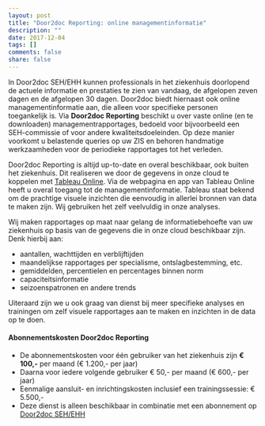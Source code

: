 ```yaml
---
layout: post
title: "Door2doc Reporting: online managementinformatie"
description: ""
date: 2017-12-04
tags: []
comments: false
share: false
---
```

In Door2doc SEH/EHH kunnen professionals in het ziekenhuis doorlopend de actuele informatie en prestaties te zien van vandaag, de afgelopen zeven dagen en de afgelopen 30 dagen. Door2doc biedt hiernaast ook online managementinformatie aan, die alleen voor specifieke personen toegankelijk is. Via **Door2doc Reporting** beschikt u over vaste online (en te downloaden) managementrapportages, bedoeld voor bijvoorbeeld een SEH-commissie of voor andere kwaliteitsdoeleinden. Op deze manier voorkomt u belastende queries op uw ZIS en behoren handmatige werkzaamheden voor de periodieke rapportages tot het verleden.

Door2doc Reporting is altijd up-to-date en overal beschikbaar, ook buiten het ziekenhuis. Dit realiseren we door de gegevens in onze cloud te koppelen met [Tableau Online](https://www.tableau.com/online/). Via de webpagina en app van Tableau Online heeft u overal toegang tot de managementinformatie. Tableau staat bekend om de prachtige visuele inzichten die eenvoudig in allerlei bronnen van data te maken zijn. Wij gebruiken het zelf veelvuldig in onze analyses.

Wij maken rapportages op maat naar gelang de informatiebehoefte van uw ziekenhuis op basis van de gegevens die in onze cloud beschikbaar zijn. Denk hierbij aan:
* aantallen, wachttijden en verblijftijden
* maandelijkse rapportages per specialisme, ontslagbestemming, etc.
* gemiddelden, percentielen en percentages binnen norm
* capaciteitsinformatie 
* seizoenspatronen en andere trends

Uiteraard zijn we u ook graag van dienst bij meer specifieke analyses en trainingen om zelf visuele rapportages aan te maken en inzichten in de data op te doen.

#### Abonnementskosten Door2doc Reporting
* De abonnementskosten voor één gebruiker van het ziekenhuis zijn **€ 100,-** per maand (€ 1.200,- per jaar)
* Daarna voor iedere volgende gebruiker € 50,- per maand (€ 600,- per jaar)
* Eenmalige aansluit- en inrichtingskosten inclusief een trainingssessie: € 5.500,-
* Deze dienst is alleen beschikbaar in combinatie met een abonnement op [Door2doc SEH/EHH](http://docs.door2doc.com/2017-12-07/prijsindicatie)